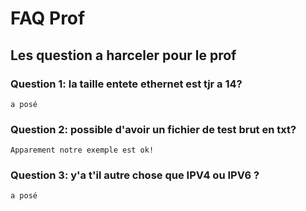 # FAQ Prof
## Les question a harceler pour le prof
### Question 1: la taille entete ethernet est tjr a 14?
	a posé
### Question 2: possible d'avoir un fichier de test brut en txt?
	Apparement notre exemple est ok!
### Question 3: y'a t'il autre chose que IPV4 ou IPV6 ?
	a posé
	
